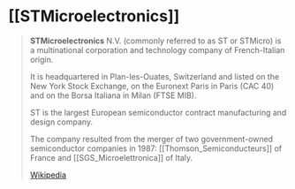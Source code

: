 
# [[STMicroelectronics]] 


> **STMicroelectronics** N.V. (commonly referred to as ST or STMicro) 
> is a multinational corporation and technology company of French-Italian origin. 
> 
> It is headquartered in Plan-les-Ouates, Switzerland 
> and listed on the New York Stock Exchange, on the Euronext Paris in Paris (CAC 40) 
> and on the Borsa Italiana in Milan (FTSE MIB). 
> 
> ST is the largest European semiconductor  contract manufacturing and design company. 
> 
> The company resulted from the 
> merger of two government-owned semiconductor companies in 1987: 
> [[Thomson_Semiconducteurs]] of France and 
> [[SGS_Microelettronica]] of Italy.
>
> [Wikipedia](https://en.wikipedia.org/wiki/STMicroelectronics)

